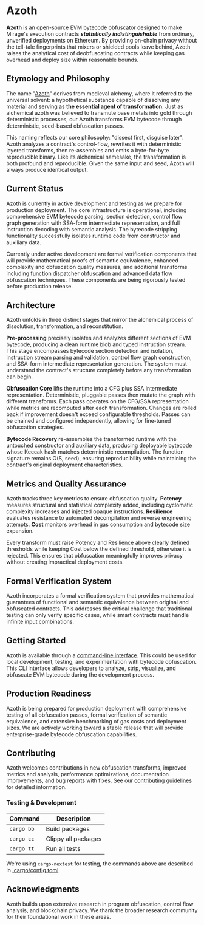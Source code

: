 # Azoth

**Azoth** is an open-source EVM bytecode obfuscator designed to make Mirage's execution contracts ***statistically indistinguishable*** from ordinary, unverified deployments on Ethereum. By providing on-chain privacy without the tell-tale fingerprints that mixers or shielded pools leave behind, Azoth raises the analytical cost of deobfuscating contracts while keeping gas overhead and deploy size within reasonable bounds.

## Etymology and Philosophy

The name "[Azoth](https://www.wikiwand.com/en/articles/Azoth)" derives from medieval alchemy, where it referred to the universal solvent: a hypothetical substance capable of dissolving any material and serving as **the essential agent of transformation**. Just as alchemical azoth was believed to transmute base metals into gold through deterministic processes, our Azoth transforms EVM bytecode through deterministic, seed-based obfuscation passes.

This naming reflects our core philosophy: "dissect first, disguise later". Azoth analyzes a contract's control-flow, rewrites it with deterministic layered transforms, then re-assembles and emits a byte-for-byte reproducible binary. Like its alchemical namesake, the transformation is both profound and reproducible. Given the same input and seed, Azoth will always produce identical output.

## Current Status

Azoth is currently in active development and testing as we prepare for production deployment. The core infrastructure is operational, including comprehensive EVM bytecode parsing, section detection, control flow graph generation with SSA-form intermediate representation, and full instruction decoding with semantic analysis. The bytecode stripping functionality successfully isolates runtime code from constructor and auxiliary data.

Currently under active development are formal verification components that will provide mathematical proofs of semantic equivalence, enhanced complexity and obfuscation quality measures, and additional transforms including function dispatcher obfuscation and advanced data flow obfuscation techniques. These components are being rigorously tested before production release.

## Architecture

Azoth unfolds in three distinct stages that mirror the alchemical process of dissolution, transformation, and reconstitution.

**Pre-processing** precisely isolates and analyzes different sections of EVM bytecode, producing a clean runtime blob and typed instruction stream. This stage encompasses bytecode section detection and isolation, instruction stream parsing and validation, control flow graph construction, and SSA-form intermediate representation generation. The system must understand the contract's structure completely before any transformation can begin.

**Obfuscation Core** lifts the runtime into a CFG plus SSA intermediate representation. Deterministic, pluggable passes then mutate the graph with different transforms. Each pass operates on the CFG/SSA representation while metrics are recomputed after each transformation. Changes are rolled back if improvement doesn't exceed configurable thresholds. Passes can be chained and configured independently, allowing for fine-tuned obfuscation strategies.

**Bytecode Recovery** re-assembles the transformed runtime with the untouched constructor and auxiliary data, producing deployable bytecode whose Keccak hash matches deterministic recompilation. The function signature remains O(S, seed), ensuring reproducibility while maintaining the contract's original deployment characteristics.

## Metrics and Quality Assurance

Azoth tracks three key metrics to ensure obfuscation quality. **Potency** measures structural and statistical complexity added, including cyclomatic complexity increases and injected opaque instructions. **Resilience** evaluates resistance to automated decompilation and reverse engineering attempts. **Cost** monitors overhead in gas consumption and bytecode size expansion.

Every transform must raise Potency and Resilience above clearly defined thresholds while keeping Cost below the defined threshold, otherwise it is rejected. This ensures that obfuscation meaningfully improves privacy without creating impractical deployment costs.

## Formal Verification System
Azoth incorporates a formal verification system that provides mathematical guarantees of functional and semantic equivalence between original and obfuscated contracts. This addresses the critical challenge that traditional testing can only verify specific cases, while smart contracts must handle infinite input combinations.

## Getting Started

Azoth is available through a [command-line interface](crates/cli). This could be used for local development, testing, and experimentation with bytecode obfuscation. This CLI interface allows developers to analyze, strip, visualize, and obfuscate EVM bytecode during the development process.

## Production Readiness

Azoth is being prepared for production deployment with comprehensive testing of all obfuscation passes, formal verification of semantic equivalence, and extensive benchmarking of gas costs and deployment sizes. We are actively working toward a stable release that will provide enterprise-grade bytecode obfuscation capabilities.

## Contributing

Azoth welcomes contributions in new obfuscation transforms, improved metrics and analysis, performance optimizations, documentation improvements, and bug reports with fixes. See our [contributing guidelines](CONTRIBUTING.md) for detailed information.

### Testing & Development

| Command    | Description            |
| ---------- | ---------------------- |
| `cargo bb` | Build packages         |
| `cargo cc` | Clippy all packages    |
| `cargo tt` | Run all tests          |

We're using `cargo-nextest` for testing, the commands above are described in [.cargo/config.toml](.cargo/config.toml).


## Acknowledgments

Azoth builds upon extensive research in program obfuscation, control flow analysis, and blockchain privacy. We thank the broader research community for their foundational work in these areas.
